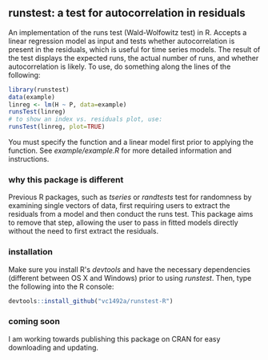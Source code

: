## runstest: a test for autocorrelation in residuals

An implementation of the runs test (Wald-Wolfowitz test) in R. Accepts a linear regression model as input and tests whether autocorrelation is present in the residuals, which is useful for time series models. The result of the test displays the expected runs, the actual number of runs, and whether autocorrelation is likely. To use, do something along the lines of the following: 

```r
library(runstest)
data(example)
linreg <- lm(H ~ P, data=example) 
runsTest(linreg)
# to show an index vs. residuals plot, use:
runsTest(linreg, plot=TRUE)
```

You must specify the function and a linear model first prior to applying the function. See *example/example.R* for more detailed information and instructions.  

### why this package is different
Previous R packages, such as *tseries* or *randtests* test for randomness by examining single vectors of data, first requiring users to extract the residuals from a model and then conduct the runs test. This package aims to remove that step, allowing the user to pass in fitted models directly without the need to first extract the residuals. 

### installation
Make sure you install R's *devtools* and have the necessary dependencies (different between OS X and Windows) prior to using *runstest*. Then, type the following into the R console:

```r
devtools::install_github("vc1492a/runstest-R")
```

### coming soon

I am working towards publishing this package on CRAN for easy downloading and updating. 